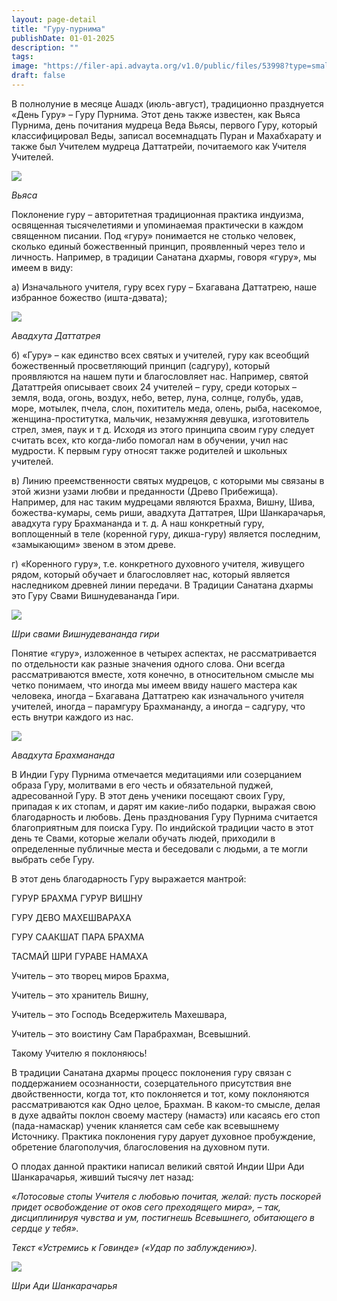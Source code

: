 ```yaml
---
layout: page-detail
title: "Гуру-пурнима"
publishDate: 01-01-2025
description: ""
tags:
image: "https://filer-api.advayta.org/v1.0/public/files/53998?type=small"
draft: false
---
```


 В полнолуние в месяце Ашадх (июль-август), традиционно празднуется «День Гуру» – Гуру Пурнима. Этот день также известен, как Вьяса Пурнима, день почитания мудреца Веда Вьясы, первого Гуру, который классифицировал Веды, записал восемнадцать Пуран и Махабхарату и также был Учителем мудреца Даттатрейи, почитаемого как Учителя Учителей. 

![](https://filer-api.advayta.org/v1.0/public/files/53998?type=medium) 

_Вьяса_ 

 Поклонение гуру – авторитетная традиционная практика индуизма, освященная тысячелетиями и упоминаемая практически в каждом священном писании. Под «гуру» понимается не столько человек, сколько единый божественный принцип, проявленный через тело и личность. Например, в традиции Санатана дхармы, говоря «гуру», мы имеем в виду:

 а) Изначального учителя, гуру всех гуру – Бхагавана Даттатрею, наше избранное божество (ишта-дэвата);

![](https://filer-api.advayta.org/v1.0/public/files/54011?type=medium) 

_Авадхута Даттатрея_ 

 б) «Гуру» – как единство всех святых и учителей, гуру как всеобщий божественный просветляющий принцип (садгуру), который проявляются на нашем пути и благословляет нас. Например, святой Дататтрейя описывает своих 24 учителей – гуру, среди которых – земля, вода, огонь, воздух, небо, ветер, луна, солнце, голубь, удав, море, мотылек, пчела, слон, похититель меда, олень, рыба, насекомое, женщина-проститутка, мальчик, незамужняя девушка, изготовитель стрел, змея, паук и т д. Исходя из этого принципа своим гуру следует считать всех, кто когда-либо помогал нам в обучении, учил нас мудрости. К первым гуру относят также родителей и школьных учителей.

 в) Линию преемственности святых мудрецов, с которыми мы связаны в этой жизни узами любви и преданности (Древо Прибежища). Например, для нас таким мудрецами являются Брахма, Вишну, Шива, божества-кумары, семь риши, авадхута Даттатрея, Шри Шанкарачарья, авадхута гуру Брахмананда и т. д. А наш конкретный гуру, воплощенный в теле (коренной гуру, дикша-гуру) является последним, «замыкающим» звеном в этом древе.

 г) «Коренного гуру», т.е. конкретного духовного учителя, живущего рядом, который обучает и благословляет нас, который является наследником древней линии передачи. В Традиции Санатана дхармы это Гуру Свами Вишнудевананда Гири.

_![](https://filer-api.advayta.org/v1.0/public/files/54012?type=medium)_ 

_Шри свами Вишнудевананда гири_ 

 Понятие «гуру», изложенное в четырех аспектах, не рассматривается по отдельности как разные значения одного слова. Они всегда рассматриваются вместе, хотя конечно, в относительном смысле мы четко понимаем, что иногда мы имеем ввиду нашего мастера как человека, иногда – Бхагавана Даттатрею как изначального учителя учителей, иногда – парамгуру Брахмананду, а иногда – садгуру, что есть внутри каждого из нас. 

_![](https://filer-api.advayta.org/v1.0/public/files/54025?type=medium)_ 

_Авадхута Брахмананда_ 

 В Индии Гуру Пурнима отмечается медитациями или созерцанием образа Гуру, молитвами в его честь и обязательной пуджей, адресованной Гуру. В этот день ученики посещают своих Гуру, припадая к их стопам, и дарят им какие-либо подарки, выражая свою благодарность и любовь. День празднования Гуру Пурнима считается благоприятным для поиска Гуру. По индийской традиции часто в этот день те Свами, которые желали обучать людей, приходили в определенные публичные места и беседовали с людьми, а те могли выбрать себе Гуру. 

 В этот день благодарность Гуру выражается мантрой:

 ГУРУР БРАХМА ГУРУР ВИШНУ

 ГУРУ ДЕВО МАХЕШВАРАХА

 ГУРУ СААКШАТ ПАРА БРАХМА

 ТАСМАЙ ШРИ ГУРАВЕ НАМАХА

 Учитель – это творец миров Брахма,

 Учитель – это хранитель Вишну,

 Учитель – это Господь Вседержитель Махешвара,

 Учитель – это воистину Сам Парабрахман, Всевышний.

 Такому Учителю я поклоняюсь!

 В традиции Санатана дхармы процесс поклонения гуру связан с поддержанием осознанности, созерцательного присутствия вне двойственности, когда тот, кто поклоняется и тот, кому поклоняются рассматриваются как Одно целое, Брахман. В каком-то смысле, делая в духе адвайты поклон своему мастеру (намастэ) или касаясь его стоп (пада-намаскар) ученик кланяется сам себе как всевышнему Источнику. Практика поклонения гуру дарует духовное пробуждение, обретение благополучия, благословения на духовном пути. 

 О плодах данной практики написал великий святой Индии Шри Ади Шанкарачарья, живший тысячу лет назад:

_«Лотосовые стопы Учителя с любовью почитая, желай: пусть поскорей придет освобождение от оков сего преходящего мира», – так, дисциплинируя чувства и ум, постигнешь Всевышнего, обитающего в сердце у тебя»._ 

_Текст «Устремись к Говинде» («Удар по заблуждению»)._ 

_![](https://filer-api.advayta.org/v1.0/public/files/54032?type=medium)_ 

_Шри Ади Шанкарачарья_ 
  
  
